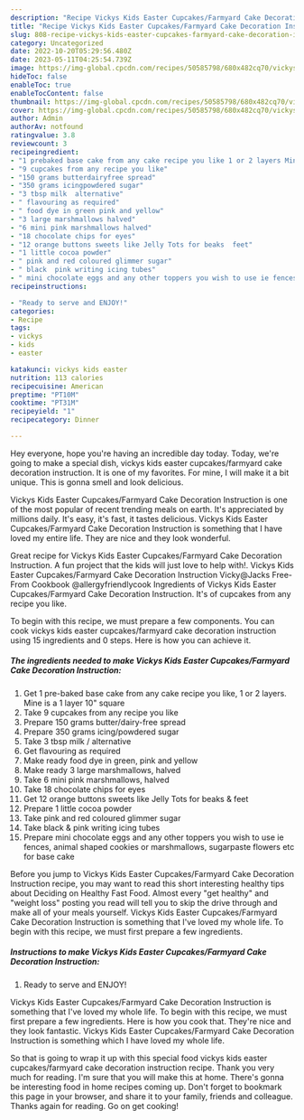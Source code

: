 ```yaml
---
description: "Recipe Vickys Kids Easter Cupcakes/Farmyard Cake Decoration Instruction the Delicious"
title: "Recipe Vickys Kids Easter Cupcakes/Farmyard Cake Decoration Instruction the Delicious"
slug: 808-recipe-vickys-kids-easter-cupcakes-farmyard-cake-decoration-instruction-the-delicious
category: Uncategorized
date: 2022-10-20T05:29:56.480Z
date: 2023-05-11T04:25:54.739Z
image: https://img-global.cpcdn.com/recipes/50585798/680x482cq70/vickys-kids-easter-cupcakesfarmyard-cake-decoration-instruction-recipe-main-photo.jpg
hideToc: false
enableToc: true
enableTocContent: false
thumbnail: https://img-global.cpcdn.com/recipes/50585798/680x482cq70/vickys-kids-easter-cupcakesfarmyard-cake-decoration-instruction-recipe-main-photo.jpg
cover: https://img-global.cpcdn.com/recipes/50585798/680x482cq70/vickys-kids-easter-cupcakesfarmyard-cake-decoration-instruction-recipe-main-photo.jpg
author: Admin
authorAv: notfound
ratingvalue: 3.8
reviewcount: 3
recipeingredient:
- "1 prebaked base cake from any cake recipe you like 1 or 2 layers Mine is a 1 layer 10 square"
- "9 cupcakes from any recipe you like"
- "150 grams butterdairyfree spread"
- "350 grams icingpowdered sugar"
- "3 tbsp milk  alternative"
- " flavouring as required"
- " food dye in green pink and yellow"
- "3 large marshmallows halved"
- "6 mini pink marshmallows halved"
- "18 chocolate chips for eyes"
- "12 orange buttons sweets like Jelly Tots for beaks  feet"
- "1 little cocoa powder"
- " pink and red coloured glimmer sugar"
- " black  pink writing icing tubes"
- " mini chocolate eggs and any other toppers you wish to use ie fences animal shaped cookies or marshmallows sugarpaste flowers etc for base cake"
recipeinstructions:

- "Ready to serve and ENJOY!"
categories:
- Recipe
tags:
- vickys
- kids
- easter

katakunci: vickys kids easter 
nutrition: 113 calories
recipecuisine: American
preptime: "PT10M"
cooktime: "PT31M"
recipeyield: "1"
recipecategory: Dinner

---
```



Hey everyone, hope you're having an incredible day today. Today, we're going to make a special dish, vickys kids easter cupcakes/farmyard cake decoration instruction. It is one of my favorites. For mine, I will make it a bit unique. This is gonna smell and look delicious.

Vickys Kids Easter Cupcakes/Farmyard Cake Decoration Instruction is one of the most popular of recent trending meals on earth. It's appreciated by millions daily. It's easy, it's fast, it tastes delicious. Vickys Kids Easter Cupcakes/Farmyard Cake Decoration Instruction is something that I have loved my entire life. They are nice and they look wonderful.

Great recipe for Vickys Kids Easter Cupcakes/Farmyard Cake Decoration Instruction. A fun project that the kids will just love to help with!. Vickys Kids Easter Cupcakes/Farmyard Cake Decoration Instruction Vicky@Jacks Free-From Cookbook @allergyfriendlycook Ingredients of Vickys Kids Easter Cupcakes/Farmyard Cake Decoration Instruction. It&#39;s of cupcakes from any recipe you like.


To begin with this recipe, we must prepare a few components. You can cook vickys kids easter cupcakes/farmyard cake decoration instruction using 15 ingredients and 0 steps. Here is how you can achieve it.

<!--inarticleads1-->

##### The ingredients needed to make Vickys Kids Easter Cupcakes/Farmyard Cake Decoration Instruction:

1. Get 1 pre-baked base cake from any cake recipe you like, 1 or 2 layers. Mine is a 1 layer 10&#34; square
1. Take 9 cupcakes from any recipe you like
1. Prepare 150 grams butter/dairy-free spread
1. Prepare 350 grams icing/powdered sugar
1. Take 3 tbsp milk / alternative
1. Get  flavouring as required
1. Make ready  food dye in green, pink and yellow
1. Make ready 3 large marshmallows, halved
1. Take 6 mini pink marshmallows, halved
1. Take 18 chocolate chips for eyes
1. Get 12 orange buttons sweets like Jelly Tots for beaks &amp; feet
1. Prepare 1 little cocoa powder
1. Take  pink and red coloured glimmer sugar
1. Take  black &amp; pink writing icing tubes
1. Prepare  mini chocolate eggs and any other toppers you wish to use ie fences, animal shaped cookies or marshmallows, sugarpaste flowers etc for base cake


Before you jump to Vickys Kids Easter Cupcakes/Farmyard Cake Decoration Instruction recipe, you may want to read this short interesting healthy tips about Deciding on Healthy Fast Food. Almost every &#34;get healthy&#34; and &#34;weight loss&#34; posting you read will tell you to skip the drive through and make all of your meals yourself. Vickys Kids Easter Cupcakes/Farmyard Cake Decoration Instruction is something that I&#39;ve loved my whole life. To begin with this recipe, we must first prepare a few ingredients. 

<!--inarticleads2-->

##### Instructions to make Vickys Kids Easter Cupcakes/Farmyard Cake Decoration Instruction:


1. Ready to serve and ENJOY!

Vickys Kids Easter Cupcakes/Farmyard Cake Decoration Instruction is something that I&#39;ve loved my whole life. To begin with this recipe, we must first prepare a few ingredients. Here is how you cook that. They&#39;re nice and they look fantastic. Vickys Kids Easter Cupcakes/Farmyard Cake Decoration Instruction is something which I have loved my whole life. 

So that is going to wrap it up with this special food vickys kids easter cupcakes/farmyard cake decoration instruction recipe. Thank you very much for reading. I'm sure that you will make this at home. There's gonna be interesting food in home recipes coming up. Don't forget to bookmark this page in your browser, and share it to your family, friends and colleague. Thanks again for reading. Go on get cooking!
